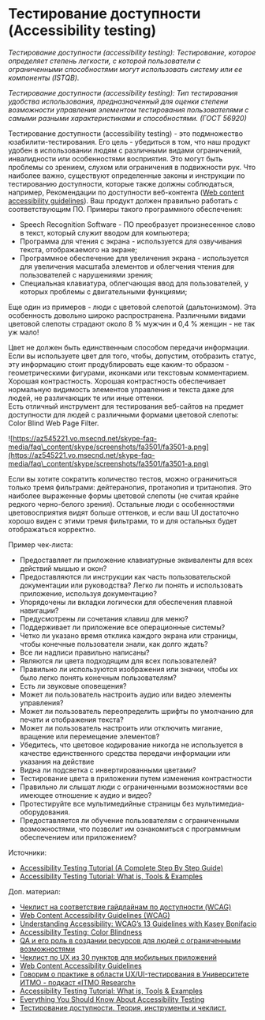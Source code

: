 # Тестирование доступности (Accessibility testing)

_Тестирование доступности (accessibility testing): Тестирование, которое определяет степень легкости, с которой пользователи с ограниченными способностями могут использовать систему или ее компоненты (ISTQB)._

_Тестирование доступности (accessibility testing): Тип тестирования удобства использования, предназначенный для оценки степени возможности управления элементом тестирования пользователями с самыми разными характеристиками и способностями. (ГОСТ 56920)_

Тестирование доступности (accessibility testing) - это подмножество юзабилити-тестирования. Его цель - убедиться в том, что наш продукт удобен в использовании людям с различными видами ограничений, инвалидности или особенностями восприятия. Это могут быть проблемы со зрением, слухом или ограничения в подвижности рук. Что наиболее важно, существуют определенные законы и инструкции по тестированию доступности, которые также должны соблюдаться, например, Рекомендации по доступности веб-контента ([Web content accessibility guidelines](https://www.w3.org/TR/WCAG21/)). Ваш продукт должен правильно работать с соответствующим ПО. Примеры такого программного обеспечения:

* Speech Recognition Software - ПО преобразует произнесенное слово в текст, который служит вводом для компьютера;
* Программа для чтения с экрана - используется для озвучивания текста, отображаемого на экране;
* Программное обеспечение для увеличения экрана - используется для увеличения масштаба элементов и облегчения чтения для пользователей с нарушениями зрения;
* Специальная клавиатура, облегчающая ввод для пользователей, у которых проблемы с двигательными функциями;

Еще один из примеров - люди с цветовой слепотой (дальтонизмом). Эта особенность довольно широко распространена. Различными видами цветовой слепоты страдают около 8 % мужчин и 0,4 % женщин - не так уж мало!

Цвет не должен быть единственным способом передачи информации. Если вы используете цвет для того, чтобы, допустим, отобразить статус, эту информацию стоит продублировать еще каким-то образом - геометрическими фигурами, иконками или текстовым комментарием.\
Хорошая контрастность. Хорошая контрастность обеспечивает нормальную видимость элементов управления и текста даже для людей, не различающих те или иные оттенки.\
Есть отличный инструмент для тестирования веб-сайтов на предмет доступности для людей с различными формами цветовой слепоты: Color Blind Web Page Filter.

![https://az545221.vo.msecnd.net/skype-faq-media/faq\_content/skype/screenshots/fa3501/fa3501-a.png](https://az545221.vo.msecnd.net/skype-faq-media/faq\_content/skype/screenshots/fa3501/fa3501-a.png)

Если вы хотите сократить количество тестов, можно ограничиться только тремя фильтрами: дейтеранопия, протанопия и тританопия. Это наиболее выраженные формы цветовой слепоты (не считая крайне редкого черно-белого зрения). Остальные люди с особенностями цветовосприятия видят больше оттенков, и если ваш UI достаточно хорошо виден с этими тремя фильтрами, то и для остальных будет отображаться корректно.

Пример чек-листа:

* Предоставляет ли приложение клавиатурные эквиваленты для всех действий мышью и окон?
* Предоставляются ли инструкции как часть пользовательской документации или руководства? Легко ли понять и использовать приложение, используя документацию?
* Упорядочены ли вкладки логически для обеспечения плавной навигации?
* Предусмотрены ли сочетания клавиш для меню?
* Поддерживает ли приложение все операционные системы?
* Четко ли указано время отклика каждого экрана или страницы, чтобы конечные пользователи знали, как долго ждать?
* Все ли надписи правильно написаны?
* Являются ли цвета подходящим для всех пользователей?
* Правильно ли используются изображения или значки, чтобы их было легко понять конечным пользователям?
* Есть ли звуковые оповещения?
* Может ли пользователь настроить аудио или видео элементы управления?
* Может ли пользователь переопределить шрифты по умолчанию для печати и отображения текста?
* Может ли пользователь настроить или отключить мигание, вращение или перемещение элементов?
* Убедитесь, что цветовое кодирование никогда не используется в качестве единственного средства передачи информации или указания на действие
* Видна ли подсветка с инвертированными цветами?
* Тестирование цвета в приложении путем изменения контрастности
* Правильно ли слышат люди с ограниченными возможностями все имеющее отношение к аудио и видео?
* Протестируйте все мультимедийные страницы без мультимедиа-оборудования.
* Предоставляется ли обучение пользователям с ограниченными возможностями, что позволит им ознакомиться с программным обеспечением или приложением?

Источники:

* [Accessibility Testing Tutorial (A Complete Step By Step Guide)](https://www.softwaretestinghelp.com/what-is-web-accessibility-testing/)
* [Accessibility Testing Tutorial: What is, Tools & Examples](https://www.guru99.com/accessibility-testing.html)

Доп. материал:

* [Чеклист на соответствие гайдлайнам по доступности (WCAG)](https://www.a11yproject.com/checklist/)
* [Web Content Accessibility Guidelines (WCAG)](https://www.w3.org/WAI/standards-guidelines/wcag/)
* [Understanding Accessibility: WCAG’s 13 Guidelines with Kasey Bonifacio](https://www.youtube.com/watch?v=RjpvOqZigao)
* [Accessibility Testing: Color Blindness](https://www.luxoft-training.com/news/accessibility-testing-color-blindness/)
* [QA и его роль в создании ресурсов для людей с ограниченными возможностями](https://habr.com/ru/company/redmadrobot/blog/504110/)
* [Чеклист по UX из 30 пунктов для мобильных приложений](https://habr.com/ru/company/edison/blog/474472/)
* [Web Content Accessibility Guidelines](https://cdn2.hubspot.net/hubfs/5358007/WCAG\_2.1\_Checklist.pdf)
* [Говорим о практике в области UX/UI-тестирования в Университете ИТМО - подкаст «ITMO Research»](https://habr.com/ru/company/spbifmo/blog/559964/)
* [Accessibility Testing Tutorial: What is, Tools & Examples](https://www.guru99.com/accessibility-testing.html)
* [Everything You Should Know About Accessibility Testing](https://blog.qatestlab.com/2021/08/18/accessibility-testing/)
* [Тестирование доступности. Теория, инструменты и чеклист.](https://testengineer.ru/chto-takoe-testirovanie-dostupnosti/)
